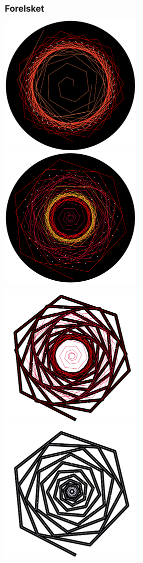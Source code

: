 # Forelsket

<p float="left">
  <img src="Observations/x.png"  width="420"/>
  <img src="Observations/x1.png"  width="420"/> 
</p>

<p float="left">
  <img src="Observations/x2.png"  width="430"/>
  <img src="Observations/x3.png"  width="430"/> 
</p>
